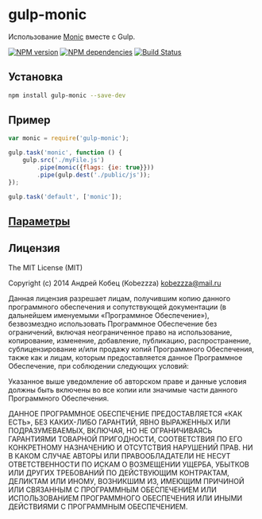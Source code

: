 # gulp-monic

Использование [Monic](https://github.com/kobezzza/Monic) вместе с Gulp.

[![NPM version](https://badge.fury.io/js/gulp-monic.svg)](http://badge.fury.io/js/gulp-monic)
[![NPM dependencies](https://david-dm.org/kobezzza/gulp-monic.svg)](https://david-dm.org/kobezzza/gulp-monic)
[![Build Status](https://travis-ci.org/kobezzza/gulp-monic.svg?branch=master)](https://travis-ci.org/kobezzza/gulp-monic)

## Установка

```bash
npm install gulp-monic --save-dev
```

## Пример

```js
var monic = require('gulp-monic');

gulp.task('monic', function () {
	gulp.src('./myFile.js')
		.pipe(monic({flags: {ie: true}}))
		.pipe(gulp.dest('./public/js'));
});

gulp.task('default', ['monic']);
```

## [Параметры](https://github.com/kobezzza/Monic#%D0%98%D1%81%D0%BF%D0%BE%D0%BB%D1%8C%D0%B7%D0%BE%D0%B2%D0%B0%D0%BD%D0%B8%D0%B5-%D1%81%D0%B1%D0%BE%D1%80%D1%89%D0%B8%D0%BA%D0%B0-%D0%B8%D0%B7-nodejs)

## Лицензия

The MIT License (MIT)

Copyright (c) 2014 Андрей Кобец (Kobezzza) <kobezzza@mail.ru>

Данная лицензия разрешает лицам, получившим копию данного программного обеспечения и
сопутствующей документации (в дальнейшем именуемыми «Программное Обеспечение»),
безвозмездно использовать Программное Обеспечение без ограничений, включая неограниченное право на использование,
копирование, изменение, добавление, публикацию, распространение, сублицензирование и/или
продажу копий Программного Обеспечения, также как и лицам, которым предоставляется данное
Программное Обеспечение, при соблюдении следующих условий:

Указанное выше уведомление об авторском праве и данные условия должны быть включены во все копии или
значимые части данного Программного Обеспечения.

ДАННОЕ ПРОГРАММНОЕ ОБЕСПЕЧЕНИЕ ПРЕДОСТАВЛЯЕТСЯ «КАК ЕСТЬ», БЕЗ КАКИХ-ЛИБО ГАРАНТИЙ, ЯВНО ВЫРАЖЕННЫХ ИЛИ ПОДРАЗУМЕВАЕМЫХ,
ВКЛЮЧАЯ, НО НЕ ОГРАНИЧИВАЯСЬ ГАРАНТИЯМИ ТОВАРНОЙ ПРИГОДНОСТИ, СООТВЕТСТВИЯ ПО ЕГО КОНКРЕТНОМУ НАЗНАЧЕНИЮ И
ОТСУТСТВИЯ НАРУШЕНИЙ ПРАВ. НИ В КАКОМ СЛУЧАЕ АВТОРЫ ИЛИ ПРАВООБЛАДАТЕЛИ НЕ НЕСУТ ОТВЕТСТВЕННОСТИ ПО ИСКАМ О
ВОЗМЕЩЕНИИ УЩЕРБА, УБЫТКОВ ИЛИ ДРУГИХ ТРЕБОВАНИЙ ПО ДЕЙСТВУЮЩИМ КОНТРАКТАМ, ДЕЛИКТАМ ИЛИ ИНОМУ, ВОЗНИКШИМ ИЗ,
ИМЕЮЩИМ ПРИЧИНОЙ ИЛИ СВЯЗАННЫМ С ПРОГРАММНЫМ ОБЕСПЕЧЕНИЕМ ИЛИ ИСПОЛЬЗОВАНИЕМ ПРОГРАММНОГО ОБЕСПЕЧЕНИЯ ИЛИ
ИНЫМИ ДЕЙСТВИЯМИ С ПРОГРАММНЫМ ОБЕСПЕЧЕНИЕМ.
